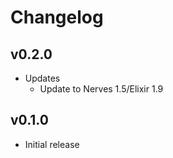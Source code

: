 # Changelog

## v0.2.0

* Updates
  * Update to Nerves 1.5/Elixir 1.9

## v0.1.0

* Initial release
